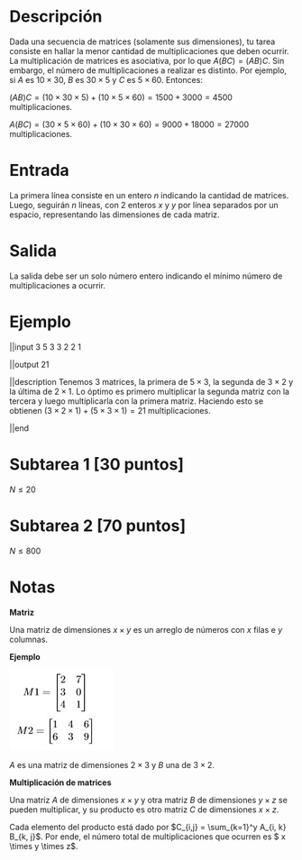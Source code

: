 # Descripción

Dada una secuencia de matrices (solamente sus dimensiones), tu tarea consiste en hallar la menor cantidad de multiplicaciones que deben ocurrir.
La multiplicación de matrices es asociativa,
por lo que $A(BC) = (AB)C$. Sin embargo, el número de multiplicaciones a realizar es distinto.
Por ejemplo, si $A$ es $10 \times 30$, $B$ es $30 \times 5$
y $C$ es $5 \times 60$. Entonces:

$(AB)C = (10\times30\times5) + (10\times5\times60) = 1500 + 3000 = 4500$ multiplicaciones.


$A(BC) = (30\times5\times60) + (10\times30\times60) = 9000 + 18000 = 27000$ multiplicaciones.

# Entrada

La primera línea consiste en un entero $n$ indicando la cantidad de matrices.
Luego, seguirán $n$ líneas, con 2 enteros $x$ y $y$ por línea separados por un espacio, representando las dimensiones de cada matriz.

# Salida
La salida debe ser un solo número entero indicando el mínimo número de multiplicaciones a ocurrir.

# Ejemplo

||input
3
5 3
3 2
2 1

||output
21

||description
Tenemos 3 matrices, la primera de $5 \times 3$,
la segunda de $3 \times 2$ y la última de $2 \times 1$.
Lo óptimo es primero multiplicar la segunda matriz con la tercera y luego multiplicarla con la primera matriz. Haciendo esto se obtienen
$(3 \times 2 \times 1) + ( 5 \times 3 \times 1) = 21$ multiplicaciones.

||end

# Subtarea 1 [30 puntos]
$N \leq 20$

# Subtarea 2 [70 puntos]
$N \leq 800$

# Notas

**Matriz**

Una matriz de dimensiones $x \times y$ es un arreglo de números con $x$ filas e $y$ columnas.

**Ejemplo**

![matrix](matrix.jpg)

$A$ es una matriz de dimensiones $2 \times 3$ y $B$ una de $3  \times 2$.

**Multiplicación de matrices**

Una matriz $A$ de dimensiones $x\times y$ y otra matriz $B$ de dimensiones $y \times z$
se pueden multiplicar, y su producto es otro matriz $C$ de dimensiones $x \times z$.

Cada elemento del producto está dado por $C_{i,j} = \sum_{k=1}^y A_{i, k} B_{k, j}$.
Por ende, el número total de multiplicaciones que ocurren es $ x \times y \times z$.
